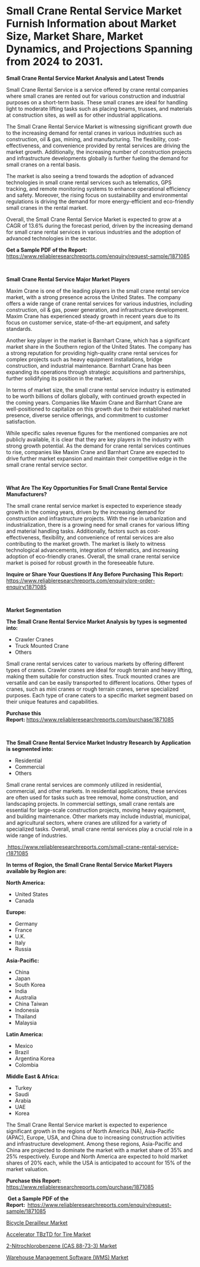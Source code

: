 <p><h1>Small Crane Rental Service Market Furnish Information about Market Size, Market Share, Market Dynamics, and Projections Spanning from 2024 to 2031.</h1></p><p><strong>Small Crane Rental Service Market Analysis and Latest Trends</strong></p>
<p><p>Small Crane Rental Service is a service offered by crane rental companies where small cranes are rented out for various construction and industrial purposes on a short-term basis. These small cranes are ideal for handling light to moderate lifting tasks such as placing beams, trusses, and materials at construction sites, as well as for other industrial applications.</p><p>The Small Crane Rental Service Market is witnessing significant growth due to the increasing demand for rental cranes in various industries such as construction, oil & gas, mining, and manufacturing. The flexibility, cost-effectiveness, and convenience provided by rental services are driving the market growth. Additionally, the increasing number of construction projects and infrastructure developments globally is further fueling the demand for small cranes on a rental basis.</p><p>The market is also seeing a trend towards the adoption of advanced technologies in small crane rental services such as telematics, GPS tracking, and remote monitoring systems to enhance operational efficiency and safety. Moreover, the rising focus on sustainability and environmental regulations is driving the demand for more energy-efficient and eco-friendly small cranes in the rental market.</p><p>Overall, the Small Crane Rental Service Market is expected to grow at a CAGR of 13.6% during the forecast period, driven by the increasing demand for small crane rental services in various industries and the adoption of advanced technologies in the sector.</p></p>
<p><strong>Get a Sample PDF of the Report:&nbsp;</strong> <a href="https://www.reliableresearchreports.com/enquiry/request-sample/1871085">https://www.reliableresearchreports.com/enquiry/request-sample/1871085</a></p>
<p>&nbsp;</p>
<p><strong>Small Crane Rental Service Major Market Players</strong></p>
<p><p>Maxim Crane is one of the leading players in the small crane rental service market, with a strong presence across the United States. The company offers a wide range of crane rental services for various industries, including construction, oil & gas, power generation, and infrastructure development. Maxim Crane has experienced steady growth in recent years due to its focus on customer service, state-of-the-art equipment, and safety standards.</p><p>Another key player in the market is Barnhart Crane, which has a significant market share in the Southern region of the United States. The company has a strong reputation for providing high-quality crane rental services for complex projects such as heavy equipment installations, bridge construction, and industrial maintenance. Barnhart Crane has been expanding its operations through strategic acquisitions and partnerships, further solidifying its position in the market.</p><p>In terms of market size, the small crane rental service industry is estimated to be worth billions of dollars globally, with continued growth expected in the coming years. Companies like Maxim Crane and Barnhart Crane are well-positioned to capitalize on this growth due to their established market presence, diverse service offerings, and commitment to customer satisfaction.</p><p>While specific sales revenue figures for the mentioned companies are not publicly available, it is clear that they are key players in the industry with strong growth potential. As the demand for crane rental services continues to rise, companies like Maxim Crane and Barnhart Crane are expected to drive further market expansion and maintain their competitive edge in the small crane rental service sector.</p></p>
<p>&nbsp;</p>
<p><strong>What Are The Key Opportunities For Small Crane Rental Service Manufacturers?</strong></p>
<p><p>The small crane rental service market is expected to experience steady growth in the coming years, driven by the increasing demand for construction and infrastructure projects. With the rise in urbanization and industrialization, there is a growing need for small cranes for various lifting and material handling tasks. Additionally, factors such as cost-effectiveness, flexibility, and convenience of rental services are also contributing to the market growth. The market is likely to witness technological advancements, integration of telematics, and increasing adoption of eco-friendly cranes. Overall, the small crane rental service market is poised for robust growth in the foreseeable future.</p></p>
<p><strong>Inquire or Share Your Questions If Any Before Purchasing This Report:</strong> <a href="https://www.reliableresearchreports.com/enquiry/pre-order-enquiry/1871085">https://www.reliableresearchreports.com/enquiry/pre-order-enquiry/1871085</a></p>
<p>&nbsp;</p>
<p><strong>Market Segmentation</strong></p>
<p><strong>The Small Crane Rental Service Market Analysis by types is segmented into:</strong></p>
<p><ul><li>Crawler Cranes</li><li>Truck Mounted Crane</li><li>Others</li></ul></p>
<p><p>Small crane rental services cater to various markets by offering different types of cranes. Crawler cranes are ideal for rough terrain and heavy lifting, making them suitable for construction sites. Truck mounted cranes are versatile and can be easily transported to different locations. Other types of cranes, such as mini cranes or rough terrain cranes, serve specialized purposes. Each type of crane caters to a specific market segment based on their unique features and capabilities.</p></p>
<p><strong>Purchase this Report:&nbsp;</strong><a href="https://www.reliableresearchreports.com/purchase/1871085">https://www.reliableresearchreports.com/purchase/1871085</a></p>
<p>&nbsp;</p>
<p><strong>The Small Crane Rental Service Market Industry Research by Application is segmented into:</strong></p>
<p><ul><li>Residential</li><li>Commercial</li><li>Others</li></ul></p>
<p><p>Small crane rental services are commonly utilized in residential, commercial, and other markets. In residential applications, these services are often used for tasks such as tree removal, home construction, and landscaping projects. In commercial settings, small crane rentals are essential for large-scale construction projects, moving heavy equipment, and building maintenance. Other markets may include industrial, municipal, and agricultural sectors, where cranes are utilized for a variety of specialized tasks. Overall, small crane rental services play a crucial role in a wide range of industries.</p></p>
<p><a href="https://www.reliableresearchreports.com/small-crane-rental-service-r1871085">&nbsp;https://www.reliableresearchreports.com/small-crane-rental-service-r1871085</a></p>
<p><strong>In terms of Region, the Small Crane Rental Service Market Players available by Region are:</strong></p>
<p>
    <p> <strong> North America: </strong>
        <ul>
            <li>United States</li>
            <li>Canada</li>
        </ul>
        </p> 
    <p> <strong> Europe: </strong>
        <ul>
            <li>Germany</li>
            <li>France</li>
            <li>U.K.</li>
            <li>Italy</li>
            <li>Russia</li>
        </ul>
        </p> 
    <p> <strong> Asia-Pacific: </strong>
        <ul>
            <li>China</li>
            <li>Japan</li>
            <li>South Korea</li>
            <li>India</li>
            <li>Australia</li>
            <li>China Taiwan</li>
            <li>Indonesia</li>
            <li>Thailand</li>
            <li>Malaysia</li>
        </ul>
        </p> 
    <p> <strong> Latin America: </strong>
        <ul>
            <li>Mexico</li>
            <li>Brazil</li>
            <li>Argentina Korea</li>
            <li>Colombia</li>
        </ul>
        </p> 
    <p> <strong> Middle East & Africa: </strong>
        <ul>
            <li>Turkey</li>
            <li>Saudi</li>
            <li>Arabia</li>
            <li>UAE</li>
            <li>Korea</li>
        </ul>
    </p>
    </p>
<p><p>The Small Crane Rental Service market is expected to experience significant growth in the regions of North America (NA), Asia-Pacific (APAC), Europe, USA, and China due to increasing construction activities and infrastructure development. Among these regions, Asia-Pacific and China are projected to dominate the market with a market share of 35% and 25% respectively. Europe and North America are expected to hold market shares of 20% each, while the USA is anticipated to account for 15% of the market valuation.</p></p>
<p><strong>Purchase this Report: </strong><a href="https://www.reliableresearchreports.com/purchase/1871085">https://www.reliableresearchreports.com/purchase/1871085</a></p>
<p>&nbsp;<strong>Get a Sample PDF of the Report:&nbsp;&nbsp;</strong><a href="https://www.reliableresearchreports.com/enquiry/request-sample/1871085">https://www.reliableresearchreports.com/enquiry/request-sample/1871085</a></p>
<p><strong></strong></p>
<p><p><a href="https://issuu.com/reportprime-2/docs/bicycle-derailleur-market-size-2030.pptx">Bicycle Derailleur Market</a></p><p><a href="https://www.linkedin.com/pulse/global-accelerator-tbztd-tire-market-types-applications-major-lqq5e">Accelerator TBzTD for Tire Market</a></p><p><a href="https://www.linkedin.com/pulse/global-2-nitrochlorobenzene-cas-88-73-3-market-types-applications-dcklc">2-Nitrochlorobenzene (CAS 88-73-3) Market</a></p><p><a href="https://github.com/JennyferFeil2023/Market-Research-Report-List-1/blob/main/warehouse-management-software-wms-market.md">Warehouse Management Software (WMS) Market</a></p></p>